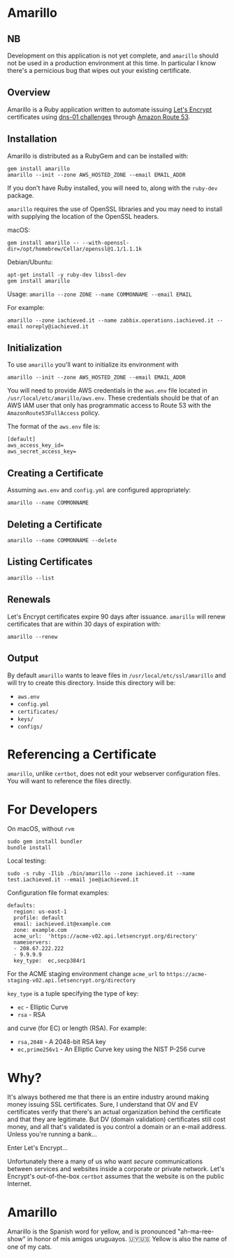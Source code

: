 # Amarillo

## NB

Development on this application is not yet complete, and `amarillo` should not be used in a production environment at this time.  In particular I know there's a pernicious bug that wipes out your existing certificate.

## Overview

Amarillo is a Ruby application written to automate issuing [Let's Encrypt](https://letsencrypt.org/) certificates using [dns-01 challenges](https://letsencrypt.org/docs/challenge-types/#dns-01-challenge) through [Amazon Route 53](https://aws.amazon.com/route53/).

## Installation

Amarillo is distributed as a RubyGem and can be installed with:

```
gem install amarillo
amarillo --init --zone AWS_HOSTED_ZONE --email EMAIL_ADDR
```

If you don't have Ruby installed, you will need to, along with the `ruby-dev` package.

`amarillo` requires the use of OpenSSL libraries and you may need to install with supplying the location of the OpenSSL headers.

macOS:
```
gem install amarillo -- --with-openssl-dir=/opt/homebrew/Cellar/openssl@1.1/1.1.1k
```

Debian/Ubuntu:
```
apt-get install -y ruby-dev libssl-dev
gem install amarillo
```

Usage:  `amarillo --zone ZONE --name COMMONNAME --email EMAIL`

For example:

```
amarillo --zone iachieved.it --name zabbix.operations.iachieved.it --email noreply@iachieved.it
```

## Initialization

To use `amarillo` you'll want to initialize its environment with

```
amarillo --init --zone AWS_HOSTED_ZONE --email EMAIL_ADDR
```

You will need to provide AWS credentials in the `aws.env` file located in `/usr/local/etc/amarillo/aws.env`.  These credentials should be that of an AWS IAM user that only has programmatic access to Route 53 with the `AmazonRoute53FullAccess` policy.

The format of the `aws.env` file is:

```
[default]
aws_access_key_id=
aws_secret_access_key=
```
## Creating a Certificate

Assuming `aws.env` and `config.yml` are configured appropriately:

```
amarillo --name COMMONNAME
```

## Deleting a Certificate

```
amarillo --name COMMONNAME --delete
```

## Listing Certificates

```
amarillo --list
```

## Renewals

Let's Encrypt certificates expire 90 days after issuance.  `amarillo` will renew certificates that are within 30 days of expiration with:

```
amarillo --renew
```

## Output

By default `amarillo` wants to leave files in `/usr/local/etc/ssl/amarillo` and will try to create this directory.  Inside this directory will be:

* `aws.env`
* `config.yml`
* `certificates/`
* `keys/`
* `configs/`

# Referencing a Certificate

`amarillo`, unlike `certbot`, does not edit your webserver configuration files.  You will want to reference the files directly.  

# For Developers

On macOS, without `rvm`

```
sudo gem install bundler
bundle install
```

Local testing:
```
sudo -s ruby -Ilib ./bin/amarillo --zone iachieved.it --name test.iachieved.it --email joe@iachieved.it
```

Configuration file format examples:

```
defaults:
  region: us-east-1
  profile: default
  email: iachieved.it@example.com
  zone: example.com
  acme_url:  'https://acme-v02.api.letsencrypt.org/directory'
  nameservers:
  - 208.67.222.222
  - 9.9.9.9
  key_type:  ec,secp384r1
```

For the ACME staging environment change `acme_url` to `https://acme-staging-v02.api.letsencrypt.org/directory`

`key_type` is a tuple specifying the type of key:

* `ec` - Elliptic Curve
* `rsa` - RSA

and curve (for EC) or length (RSA).  For example:

* `rsa,2048` - A 2048-bit RSA key
* `ec,prime256v1` - An Elliptic Curve key using the NIST P-256 curve



# Why?

It's always bothered me that there is an entire industry around making money issuing SSL certificates.  Sure, I understand that OV and EV certificates verify that there's an actual organization behind the certificate and that they are legitimate.  But DV (domain validation) certificates still cost money, and all that's validated is you control a domain or an e-mail address.  Unless you're running a bank...

Enter Let's Encrypt...

Unfortunately there a many of us who want _secure_ communications between services and websites inside a corporate or private network.  Let's Encrypt's out-of-the-box `certbot` assumes that the website is on the public Internet.

# Amarillo

Amarillo is the Spanish word for yellow, and is pronounced "ah-ma-ree-show" in honor of mis amigos uruguayos.  🇺🇾🇺🇸  Yellow is also the name of one of my cats.

